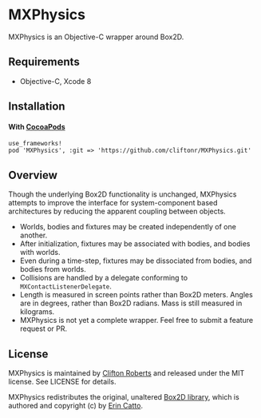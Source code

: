 # MXPhysics

MXPhysics is an Objective-C wrapper around Box2D.

## Requirements
- Objective-C, Xcode 8

## Installation

#### With [CocoaPods](https://github.com/CocoaPods/CocoaPods)

```
use_frameworks!
pod 'MXPhysics', :git => 'https://github.com/cliftonr/MXPhysics.git'
```

## Overview

Though the underlying Box2D functionality is unchanged, MXPhysics attempts to improve the interface for 
system-component based architectures by reducing the apparent coupling between objects.

- Worlds, bodies and fixtures may be created independently of one another.
- After initialization, fixtures may be associated with bodies, and bodies with worlds.
- Even during a time-step, fixtures may be dissociated from bodies, and bodies from worlds.
- Collisions are handled by a delegate conforming to `MXContactListenerDelegate`.
- Length is measured in screen points rather than Box2D meters. Angles are in degrees, rather than Box2D radians. Mass is still measured in kilograms.
- MXPhysics is not yet a complete wrapper. Feel free to submit a feature request or PR.

## License

MXPhysics is maintained by [Clifton Roberts](mailto:clifton.roberts@me.com) and released
under the MIT license. See LICENSE for details.

MXPhysics redistributes the original, unaltered [Box2D library](http://www.box2d.org),
which is authored and copyright (c) by [Erin Catto](https://github.com/erincatto).
